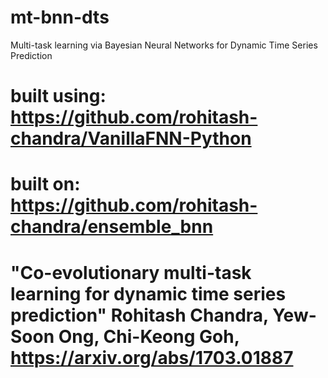 # mt-bnn-dts
Multi-task learning via Bayesian Neural Networks for Dynamic Time Series Prediction



# built using: https://github.com/rohitash-chandra/VanillaFNN-Python

# built on: https://github.com/rohitash-chandra/ensemble_bnn

#  "Co-evolutionary multi-task learning for dynamic time series prediction" Rohitash Chandra, Yew-Soon Ong, Chi-Keong Goh, https://arxiv.org/abs/1703.01887
 
